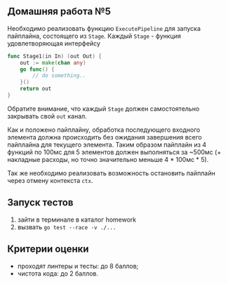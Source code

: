 ## Домашняя работа №5

Необходимо реализовать функцию `ExecutePipeline` для запуска пайплайна,
состоящего из `Stage`.
Каждый `Stage` - функция удовлетворяющая интерфейсу

```go
func Stage1(in In) (out Out) {
    out := make(chan any)
    go func() {
        // do something..
    }()
    return out
}
```

Обратите внимание, что каждый `Stage` должен самостоятельно закрывать свой `out` канал.

Как и положено пайплайну, обработка последующего входного элемента
должна происходить без ожидания завершения всего пайплайна для текущего элемента.
Таким образом пайплайн из 4 функций по 100мс для 5 элементов должен выполняться за ~500мс
(+ накладные расходы, но точно значительно меньше 4 * 100мс * 5).

Так же необходимо реализовать возможность остановить пайплайн через отмену контекста `ctx`.

## Запуск тестов

1. зайти в терминале в каталог homework
2. вызвать `go test --race -v ./...`

## Критерии оценки

* проходят линтеры и тесты: до 8 баллов;
* чистота кода: до 2 баллов.